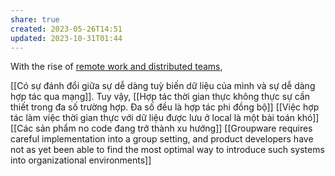 ```yaml
---
share: true
created: 2023-05-26T14:51
updated: 2023-10-31T01:44
---
```

With the rise of [remote work and distributed teams](https://medium.com/@anupamr/distributed-teams-are-the-new-cloud-for-startups-14240a9822d7),

[[Có sự đánh đổi giữa sự dễ dàng tuỳ biến dữ liệu của mình và sự dễ dàng hợp tác qua mạng]]. Tuy vậy, [[Hợp tác thời gian thực không thực sự cần thiết trong đa số trường hợp. Đa số đều là hợp tác phi đồng bộ]]
[[Việc hợp tác làm việc thời gian thực với dữ liệu được lưu ở local là một bài toán khó]]
[[Các sản phẩm no code đang trở thành xu hướng]]
[[Groupware requires careful implementation into a group setting, and product developers have not as yet been able to find the most optimal way to introduce such systems into organizational environments]]